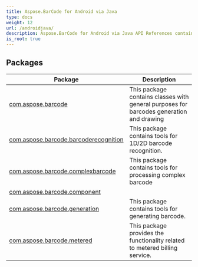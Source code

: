 ```yaml
---
title: Aspose.BarCode for Android via Java
type: docs
weight: 12
url: /androidjava/
description: Aspose.BarCode for Android via Java API References contain examples, code snippets, and API documentation. It provides packages, classes, interfaces, and other API details.
is_root: true
---
```

## Packages
| Package | Description |
| --- | --- |
| [com.aspose.barcode](./com.aspose.barcode) | This package contains classes with general purposes for barcodes generation and drawing |
| [com.aspose.barcode.barcoderecognition](./com.aspose.barcode.barcoderecognition) | This package contains tools for 1D/2D barcode recognition. |
| [com.aspose.barcode.complexbarcode](./com.aspose.barcode.complexbarcode) | This package contains tools for processing complex barcode |
| [com.aspose.barcode.component](./com.aspose.barcode.component) |  |
| [com.aspose.barcode.generation](./com.aspose.barcode.generation) | This package contains tools for generating barcode. |
| [com.aspose.barcode.metered](./com.aspose.barcode.metered) | This package provides the functionality related to metered billing service. |
